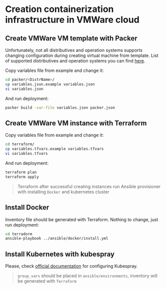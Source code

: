 # Creation containerization infrastructure in VMWare cloud

## Create VMWare VM template with Packer

Unfortunately, not all distributives and operation systems supports changing configuration during creating virtual machine from template. List of supported distributives and operation systems you can find [here](https://partnerweb.vmware.com/programs/guestOS/guest-os-customization-matrix.pdf).

Copy variables file from example and change it:

``` bash
cd packer/<DistrName>/
cp variables.json.example variables.json
vi variables.json
```

And run deployment:

``` bash
packer build -var-file variables.json packer.json
```

## Create VMWare VM instance with Terraform

Copy variables file from example and change it:

``` bash
cd terraform/
cp variables.tfvars.example variables.tfvars
vi variables.tfvars
```

And run deployment:

``` bash
terraform plan
terraform apply
```

> Terraform after successful creating instances run Ansible provisioner with installing `Docker` and kubernetes cluster

## Install Docker

Inventory file should be generated with Terraform. Nothing to change, just run deployment:

``` bash
cd terradorm
ansible-playbook ../ansible/docker/install.yml
```

## Install Kubernetes with kubespray

Please, check [official documentation](https://github.com/kubernetes-sigs/kubespray/blob/release-2.15/README.md) for configuring Kubespray.

> `group_vars` should be placed in `ansible/environments`, inventory will be generated with `Terraform`
